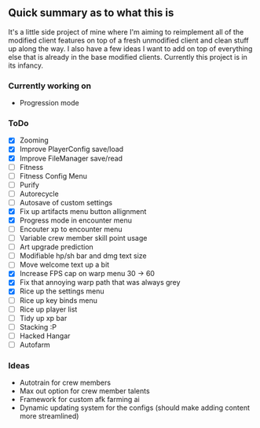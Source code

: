 ## Quick summary as to what this is
It's a little side project of mine where I'm aiming to reimplement all of the modified client features on top of a fresh unmodified client and clean stuff up along the way. I also have a few ideas I want to add on top of everything else that is already in the base modified clients. Currently this project is in its infancy.

### Currently working on
- Progression mode

### ToDo
- [x] Zooming
- [x] Improve PlayerConfig save/load
- [x] Improve FileManager save/read
- [ ] Fitness
- [ ] Fitness Config Menu
- [ ] Purify
- [ ] Autorecycle
- [ ] Autosave of custom settings
- [x] Fix up artifacts menu button allignment
- [x] Progress mode in encounter menu
- [ ] Encouter xp to encounter menu
- [ ] Variable crew member skill point usage
- [ ] Art upgrade prediction
- [ ] Modifiable hp/sh bar and dmg text size
- [ ] Move welcome text up a bit
- [x] Increase FPS cap on warp menu 30 -> 60
- [x] Fix that annoying warp path that was always grey
- [x] Rice up the settings menu
- [ ] Rice up key binds menu
- [ ] Rice up player list
- [ ] Tidy up xp bar
- [ ] Stacking :P
- [ ] Hacked Hangar
- [ ] Autofarm

### Ideas
- Autotrain for crew members
- Max out option for crew member talents
- Framework for custom afk farming ai
- Dynamic updating system for the configs (should make adding content more streamlined)

